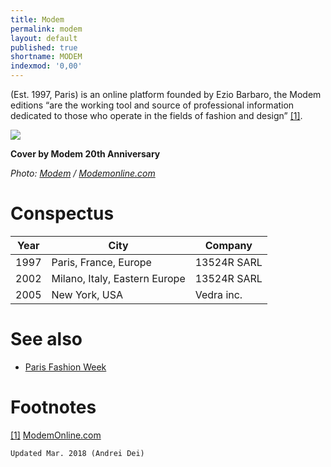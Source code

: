 ```yaml
---
title: Modem
permalink: modem
layout: default
published: true
shortname: MODEM
indexmod: '0,00'
---
```

(Est. 1997, Paris) is an online platform founded by Ezio Barbaro, the Modem editions “are the working tool and source of professional information dedicated to those who operate in the fields of fashion and design” <span id="a1">[\[1\]](#f1)</span>.

![](http://www.modemonline.com/img/_cover/modem-paris-women-spring-summer-2018/interlayer/07.jpg)

**Cover by Modem 20th Anniversary**

*Photo: [Modem](modem) / [Modemonline.com](http://www.modemonline.com/img/_cover/modem-paris-women-spring-summer-2018/interlayer/07.jpg)*

# Conspectus

|Year|City|Company|
|--|--|--|
|1997|Paris, France, Europe|13524R SARL|
|2002|Milano, Italy, Eastern Europe|13524R SARL|
|2005|New York, USA|Vedra inc.|

# See also

+ [Paris Fashion Week](paris-fashion-week)

# Footnotes

[[1]](#a1) <span id="f1"></span> [ModemOnline.com](ModemOnline.com)

`Updated Mar. 2018 (Andrei Dei)`
